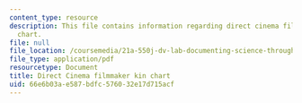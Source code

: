```yaml
---
content_type: resource
description: This file contains information regarding direct cinema filmmaker kin
  chart.
file: null
file_location: /coursemedia/21a-550j-dv-lab-documenting-science-through-video-and-new-media-fall-2012/66e6b03ae587bdfc576032e17d715acf_MIT21A_550JF12_readDirec.pdf
file_type: application/pdf
resourcetype: Document
title: Direct Cinema filmmaker kin chart
uid: 66e6b03a-e587-bdfc-5760-32e17d715acf
---
```

